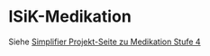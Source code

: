 # ISiK-Medikation

Siehe [Simplifier Projekt-Seite zu Medikation Stufe 4](https://simplifier.net/isik-medikation-v4)